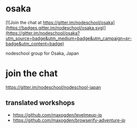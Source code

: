 osaka
=====

[![Join the chat at https://gitter.im/nodeschool/osaka](https://badges.gitter.im/nodeschool/osaka.svg)](https://gitter.im/nodeschool/osaka?utm_source=badge&utm_medium=badge&utm_campaign=pr-badge&utm_content=badge)

nodeschool group for Osaka, Japan

# join the chat

https://gitter.im/nodeschool/nodeschool-japan

## translated workshops

- https://github.com/maxogden/levelmeup-jp
- https://github.com/maxogden/browserify-adventure-jp

